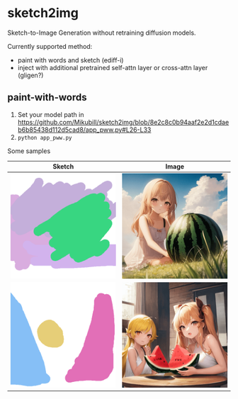# sketch2img

Sketch-to-Image Generation without retraining diffusion models.

Currently supported method: 

* paint with words and sketch (ediff-i)
* inject with additional pretrained self-attn layer or cross-attn layer (gligen?)

## paint-with-words

1. Set your model path in https://github.com/Mikubill/sketch2img/blob/8e2c8c0b94aaf2e2d1cdaeb6b85438d112d5cad8/app_pww.py#L26-L33
2. `python app_pww.py`

Some samples

| Sketch | Image |
|:-------------------------:|:-------------------------:|
|<img width="256" alt="" src="https://raw.githubusercontent.com/Mikubill/sketch2img/main/samples/sample-3-1.png">  |  <img width="256" alt="" src="https://raw.githubusercontent.com/Mikubill/sketch2img/main/samples/sample-3-2.png"> |
|<img width="256" alt="" src="https://raw.githubusercontent.com/Mikubill/sketch2img/main/samples/sample-1-compressed.png">  |  <img width="256" alt="" src="https://raw.githubusercontent.com/Mikubill/sketch2img/main/samples/sample-1-output-compressed.png"> |